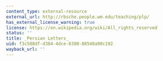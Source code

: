 ```yaml
---
content_type: external-resource
external_url: http://rbsche.people.wm.edu/teaching/plp/
has_external_license_warning: true
license: https://en.wikipedia.org/wiki/All_rights_reserved
status: ''
title: _Persian Letters_
uid: f3c588df-d384-4dce-8380-88540a90c192
wayback_url: ''
---
```

